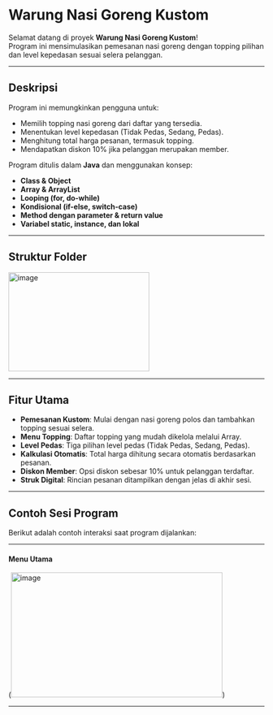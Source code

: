 # Warung Nasi Goreng Kustom

Selamat datang di proyek **Warung Nasi Goreng Kustom**!  
Program ini mensimulasikan pemesanan nasi goreng dengan topping pilihan dan level kepedasan sesuai selera pelanggan.

---

## Deskripsi

Program ini memungkinkan pengguna untuk:
- Memilih topping nasi goreng dari daftar yang tersedia.
- Menentukan level kepedasan (Tidak Pedas, Sedang, Pedas).
- Menghitung total harga pesanan, termasuk topping.
- Mendapatkan diskon 10% jika pelanggan merupakan member.

Program ditulis dalam **Java** dan menggunakan konsep:
- **Class & Object**
- **Array & ArrayList**
- **Looping (for, do-while)**
- **Kondisional (if-else, switch-case)**
- **Method dengan parameter & return value**
- **Variabel static, instance, dan lokal**

---

## Struktur Folder
<img width="277" height="195" alt="image" src="https://github.com/user-attachments/assets/03c3c218-d905-4ad0-a683-88361bf8bfef" />

---
## **Fitur Utama**
- **Pemesanan Kustom**: Mulai dengan nasi goreng polos dan tambahkan topping sesuai selera.
- **Menu Topping**: Daftar topping yang mudah dikelola melalui Array.
- **Level Pedas**: Tiga pilihan level pedas (Tidak Pedas, Sedang, Pedas).
- **Kalkulasi Otomatis**: Total harga dihitung secara otomatis berdasarkan pesanan.
- **Diskon Member**: Opsi diskon sebesar 10% untuk pelanggan terdaftar.
- **Struk Digital**: Rincian pesanan ditampilkan dengan jelas di akhir sesi.

---

## **Contoh Sesi Program**
Berikut adalah contoh interaksi saat program dijalankan:

---

<h4>Menu Utama</h4>
(<img width="416" height="246" alt="image" src="https://github.com/user-attachments/assets/f65dbff5-895c-4f41-b012-df6883522f70" />)

---





